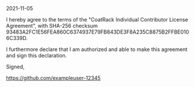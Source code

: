 2021-11-05

I hereby agree to the terms of the "CoatRack Individual Contributor License Agreement", with SHA-256 checksum 93483A2FC1E56FEA860C6374937E79FB843DE3F8A235C8875B2FFBE0106C339D.

I furthermore declare that I am authorized and able to make this agreement and sign this declaration.

Signed,

https://github.com/exampleuser-12345

